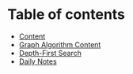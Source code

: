 # Table of contents

* [Content](README.md)
* [Graph Algorithm Content](graph-algorithm-content.md)
* [Depth-First Search](depth-first-search.md)
* [Daily Notes](daily-notes.md)

